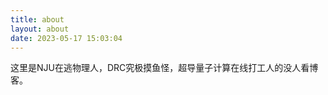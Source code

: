 ```yaml
---
title: about
layout: about
date: 2023-05-17 15:03:04
---
```

这里是NJU在逃物理人，DRC究极摸鱼怪，超导量子计算在线打工人的没人看博客。
